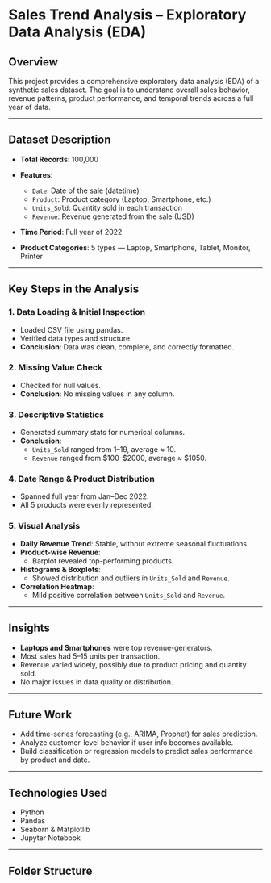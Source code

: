 # Sales Trend Analysis – Exploratory Data Analysis (EDA)

## Overview

This project provides a comprehensive exploratory data analysis (EDA) of a synthetic sales dataset. The goal is to understand overall sales behavior, revenue patterns, product performance, and temporal trends across a full year of data.

---

## Dataset Description

- **Total Records**: 100,000
- **Features**:
  - `Date`: Date of the sale (datetime)
  - `Product`: Product category (Laptop, Smartphone, etc.)
  - `Units_Sold`: Quantity sold in each transaction
  - `Revenue`: Revenue generated from the sale (USD)

- **Time Period**: Full year of 2022
- **Product Categories**: 5 types — Laptop, Smartphone, Tablet, Monitor, Printer

---

## Key Steps in the Analysis

### 1. **Data Loading & Initial Inspection**
- Loaded CSV file using pandas.
- Verified data types and structure.
- **Conclusion**: Data was clean, complete, and correctly formatted.

### 2. **Missing Value Check**
- Checked for null values.
- **Conclusion**: No missing values in any column.

### 3. **Descriptive Statistics**
- Generated summary stats for numerical columns.
- **Conclusion**:
  - `Units_Sold` ranged from 1–19, average ≈ 10.
  - `Revenue` ranged from \$100–\$2000, average ≈ \$1050.

### 4. **Date Range & Product Distribution**
- Spanned full year from Jan–Dec 2022.
- All 5 products were evenly represented.

### 5. **Visual Analysis**
- **Daily Revenue Trend**: Stable, without extreme seasonal fluctuations.
- **Product-wise Revenue**:
  - Barplot revealed top-performing products.
- **Histograms & Boxplots**:
  - Showed distribution and outliers in `Units_Sold` and `Revenue`.
- **Correlation Heatmap**:
  - Mild positive correlation between `Units_Sold` and `Revenue`.

---

## Insights

- **Laptops and Smartphones** were top revenue-generators.
- Most sales had 5–15 units per transaction.
- Revenue varied widely, possibly due to product pricing and quantity sold.
- No major issues in data quality or distribution.

---

## Future Work

- Add time-series forecasting (e.g., ARIMA, Prophet) for sales prediction.
- Analyze customer-level behavior if user info becomes available.
- Build classification or regression models to predict sales performance by product and date.

---

## Technologies Used

- Python
- Pandas
- Seaborn & Matplotlib
- Jupyter Notebook

---

## Folder Structure


